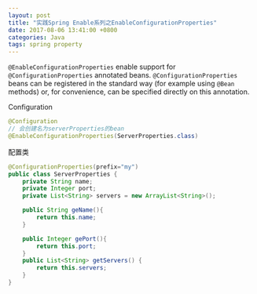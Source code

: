 ```yaml
---
layout: post
title: "实践Spring Enable系列之EnableConfigurationProperties"
date: 2017-08-06 13:41:00 +0800
categories: Java
tags: spring property
---
```


`@EnableConfigurationProperties` enable support for `@ConfigurationProperties` annotated beans. `@ConfigurationProperties` beans can be registered in the standard way (for example using `@Bean` methods) or, for convenience, can be specified directly on this annotation.

Configuration

```java
@Configuration
// 会创建名为serverProperties的bean
@EnableConfigurationProperties(ServerProperties.class)
```

配置类

```java
@ConfigurationProperties(prefix="my")
public class ServerProperties {
    private String name;
    private Integer port;
    private List<String> servers = new ArrayList<String>();

    public String geName(){
        return this.name;
    }

    public Integer gePort(){
        return this.port;
    }
    public List<String> getServers() {
        return this.servers;
    }
}
```

